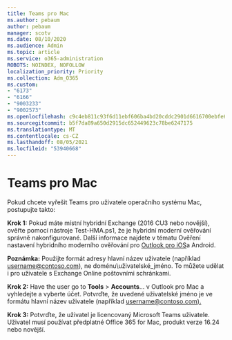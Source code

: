 ```yaml
---
title: Teams pro Mac
ms.author: pebaum
author: pebaum
manager: scotv
ms.date: 08/10/2020
ms.audience: Admin
ms.topic: article
ms.service: o365-administration
ROBOTS: NOINDEX, NOFOLLOW
localization_priority: Priority
ms.collection: Adm_O365
ms.custom:
- "6173"
- "6166"
- "9003233"
- "9002573"
ms.openlocfilehash: c9c4eb811c93f6d11ebf606ba4bd20cddc2901d6616700ebfe6ef597dd8dc006
ms.sourcegitcommit: b5f7da89a650d2915dc652449623c78be6247175
ms.translationtype: MT
ms.contentlocale: cs-CZ
ms.lasthandoff: 08/05/2021
ms.locfileid: "53940668"
---
```

# <a name="teams-add-in-for-mac"></a>Teams pro Mac

Pokud chcete vyřešit Teams pro uživatele operačního systému Mac, postupujte takto:

**Krok 1:** Pokud máte místní hybridní Exchange (2016 CU3 nebo novější), ověřte pomocí nástroje Test-HMA.ps1, že je hybridní moderní ověřování správně nakonfigurované. Další informace najdete v tématu Ověření nastavení hybridního moderního ověřování pro [Outlook pro iOS](https://aka.ms/TestHMAEAS)a Android.  

**Poznámka:** Použijte formát adresy hlavní název uživatele (například [username@contoso.com](mailto:username@contoso.com)), ne doménu\uživatelské_jméno. To můžete udělat i pro uživatele s Exchange Online poštovními schránkami.

**Krok 2:** Have the user go to **Tools**  >  **Accounts**... v Outlook pro Mac a vyhledejte a vyberte účet. Potvrďte, že uvedené uživatelské jméno je ve formátu hlavní název uživatele (například [username@contoso.com).](mailto:username@contoso.com)

**Krok 3:** Potvrďte, že uživatel je licencovaný Microsoft Teams uživatele. Uživatel musí používat předplatné Office 365 for Mac, produkt verze 16.24 nebo novější.